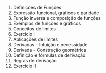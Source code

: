 
1. Definições de Funções
2. Expressão funcional, gráficos e paridade
3. Função inversa e composição de funções
4. Exemplos de funções e gráficos
5. Conceitos de limites
6. Exercício I
7. Aplicações de limites
8. Derivadas - Intuição e necessidade
9. Derivada - Construção geométrica
10. Definição e fórmulas de derivação
11. Regras de derivação
12. Exercício II